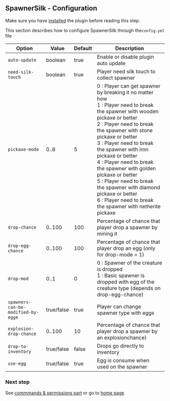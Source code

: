 ## SpawnerSilk - Configuration

Make sure you have [installed](https://apavarino.github.io/SpawnerSilk/installation) the plugin before reading this step.

This section describes how to configure SpawnerSilk through  the`config.yml` file


Option | Value | Default | Description
--- | --- | --- | ---
`auto-update` | boolean  | true | Enable or disable plugin auto update
`need-silk-touch` | boolean  | true | Player need silk touch to collect spawner
`pickaxe-mode` | 0..6  | 5 | 0 : Player can get spawner by breaking it no matter how<br>1 : Player need to break the spawner with wooden pickaxe or better<br>2 : Player need to break the spawner with stone pickaxe or better<br>3 : Player need to break the spawner with iron pickaxe or better<br>4 : Player need to break the spawner with golden pickaxe or better<br>5 : Player need to break the spawner with diamond pickaxe or better<br>6 : Player need to break the spawner with netherite pickaxe
`drop-chance` | 0..100  | 100 | Percentage of chance that player drop a spawner by mining it
`drop-egg-chance` | 0..100  | 100 | Percentage of chance that player drop an egg (only for drop-mode = 1)
`drop-mod` | 0..1  | 0 | 0 : Spawner of the creature is dropped<br>1 : Basic spawner is dropped with egg of the creature type (depends on drop-egg-chance)
`spawners-can-be-modified-by-egge` | true/false | true | Player can change spawner type with eggs
`explosion-drop-chance` | 0..100  | 10 | Percentage of chance that player drop a spawner by an explosionchance)
`drop-to-inventory` | true/false | false | Drops go directly to inventory
`use-egg` | true/false | true | Egg is consume when used on the spawner

### Next step
See [commmands & permissions part](https://apavarino.github.io/SpawnerSilk/commands-and-perms) or go to [home page](https://apavarino.github.io/SpawnerSilk)


